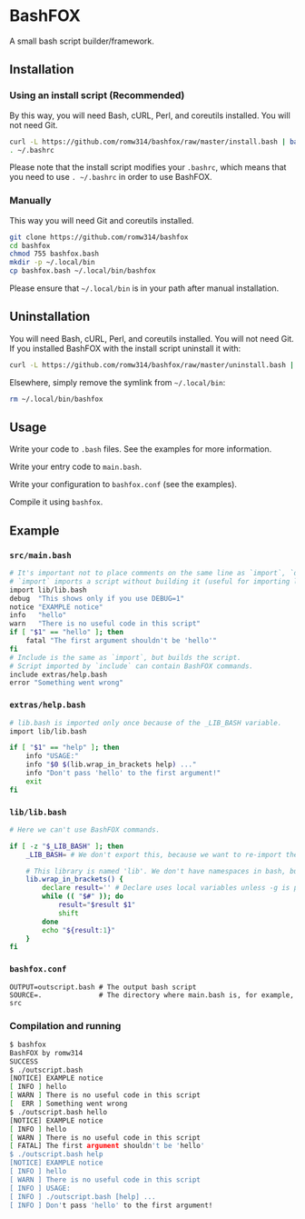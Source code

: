 # BashFOX
A small bash script builder/framework.

## Installation
### Using an install script (Recommended)
By this way, you will need Bash, cURL, Perl, and coreutils installed. You will not need Git.
```bash
curl -L https://github.com/romw314/bashfox/raw/master/install.bash | bash
. ~/.bashrc
```
Please note that the install script modifies your `.bashrc`, which means that you need to use `. ~/.bashrc` in order to use BashFOX.

### Manually
This way you will need Git and coreutils installed.
```bash
git clone https://github.com/romw314/bashfox
cd bashfox
chmod 755 bashfox.bash
mkdir -p ~/.local/bin
cp bashfox.bash ~/.local/bin/bashfox
```
Please ensure that `~/.local/bin` is in your path after manual installation.

## Uninstallation
You will need Bash, cURL, Perl, and coreutils installed. You will not need Git.
If you installed BashFOX with the install script uninstall it with:
```bash
curl -L https://github.com/romw314/bashfox/raw/master/uninstall.bash | bash
```

Elsewhere, simply remove the symlink from `~/.local/bin`:
```bash
rm ~/.local/bin/bashfox
```

## Usage
Write your code to `.bash` files. See the examples for more information.

Write your entry code to `main.bash`.

Write your configuration to `bashfox.conf` (see the examples).

Compile it using `bashfox`.

## Example

### `src/main.bash`
```bash
# It's important not to place comments on the same line as `import`, `debug`, `warn`, or any other BashFOX command.
# `import` imports a script without building it (useful for importing libraries that are already built, see lib/lib.bash)
import lib/lib.bash
debug  "This shows only if you use DEBUG=1"
notice "EXAMPLE notice"
info   "hello"
warn   "There is no useful code in this script"
if [ "$1" == "hello" ]; then
	fatal "The first argument shouldn't be 'hello'"
fi
# Include is the same as `import`, but builds the script.
# Script imported by `include` can contain BashFOX commands.
include extras/help.bash
error "Something went wrong"
```

### `extras/help.bash`
```bash
# lib.bash is imported only once because of the _LIB_BASH variable.
import lib/lib.bash

if [ "$1" == "help" ]; then
	info "USAGE:"
	info "$0 $(lib.wrap_in_brackets help) ..."
	info "Don't pass 'hello' to the first argument!"
	exit
fi
```

### `lib/lib.bash`
```bash
# Here we can't use BashFOX commands.

if [ -z "$_LIB_BASH" ]; then
	_LIB_BASH= # We don't export this, because we want to re-import the library in scripts executed (not imported) from main.bash.

	# This library is named 'lib'. We don't have namespaces in bash, but we can declare functions with a dot.
	lib.wrap_in_brackets() {
		declare result='' # Declare uses local variables unless -g is passed, so it is right here.
		while (( "$#" )); do
			result="$result $1"
			shift
		done
		echo "${result:1}"
	}
fi
```

### `bashfox.conf`
```
OUTPUT=outscript.bash # The output bash script
SOURCE=.              # The directory where main.bash is, for example, src
```

### Compilation and running
```bash
$ bashfox
BashFOX by romw314
SUCCESS
$ ./outscript.bash
[NOTICE] EXAMPLE notice
[ INFO ] hello
[ WARN ] There is no useful code in this script
[  ERR ] Something went wrong
$ ./outscript.bash hello
[NOTICE] EXAMPLE notice
[ INFO ] hello
[ WARN ] There is no useful code in this script
[ FATAL] The first argument shouldn't be 'hello'
$ ./outscript.bash help
[NOTICE] EXAMPLE notice
[ INFO ] hello
[ WARN ] There is no useful code in this script
[ INFO ] USAGE:
[ INFO ] ./outscript.bash [help] ...
[ INFO ] Don't pass 'hello' to the first argument!
```
